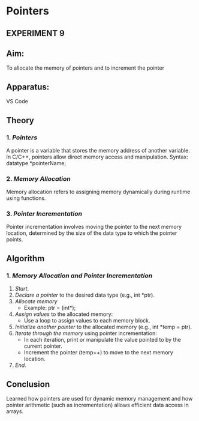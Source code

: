 # Pointers
## EXPERIMENT 9

## Aim:
To allocate the memory of pointers and to increment the pointer

## Apparatus:
VS Code

## Theory

### 1. *Pointers*
A pointer is a variable that stores the memory address of another variable. In C/C++, pointers allow direct memory access and manipulation.
Syntax: datatype *pointerName;

### 2. *Memory Allocation*
Memory allocation refers to assigning memory dynamically during runtime using functions.

### 3. *Pointer Incrementation*
Pointer incrementation involves moving the pointer to the next memory location, determined by the size of the data type to which the pointer points.

## Algorithm

### 1. *Memory Allocation and Pointer Incrementation*
1. *Start*.
2. *Declare a pointer* to the desired data type (e.g., int *ptr).
3. *Allocate memory* 
   - Example: ptr = (int*);
4. *Assign values* to the allocated memory:
   - Use a loop to assign values to each memory block.
5. *Initialize another pointer* to the allocated memory (e.g., int *temp = ptr).
6. *Iterate through the memory* using pointer incrementation:
   - In each iteration, print or manipulate the value pointed to by the current pointer.
   - Increment the pointer (temp++) to move to the next memory location.
7. *End*.

## Conclusion
Learned how pointers are used for dynamic memory management and how pointer arithmetic (such as incrementation) allows efficient data access in arrays.
